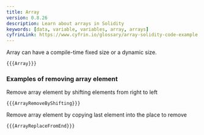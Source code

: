 ```yaml
---
title: Array
version: 0.8.26
description: Learn about arrays in Solidity
keywords: [data, variable, variables, array, arrays]
cyfrinLink: https://www.cyfrin.io/glossary/array-solidity-code-example
---
```


Array can have a compile-time fixed size or a dynamic size.

```solidity
{{{Array}}}
```

### Examples of removing array element

Remove array element by shifting elements from right to left

```solidity
{{{ArrayRemoveByShifting}}}
```

Remove array element by copying last element into the place to remove

```solidity
{{{ArrayReplaceFromEnd}}}
```
